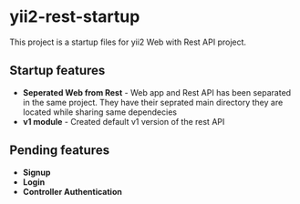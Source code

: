 # yii2-rest-startup
This project is a startup files for yii2 Web with Rest API project.

## Startup features

* **Seperated Web from Rest** - Web app and Rest API has been separated in the same project. They have their seprated main directory they are located while sharing same dependecies
* **v1 module** - Created default v1 version of the rest API


## Pending features

* **Signup**
* **Login**
* **Controller Authentication**
